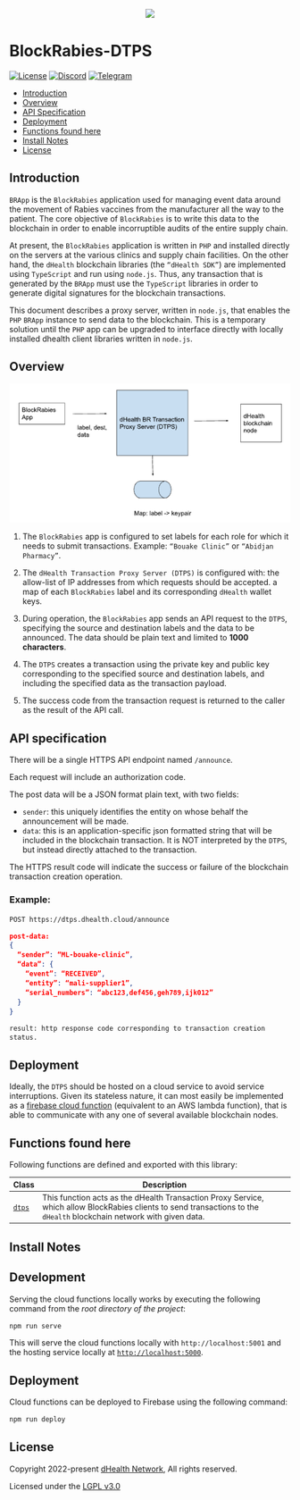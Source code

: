 <p align="center"><img src="https://uploads-ssl.webflow.com/62434be6096bbb00e80dbf0d/62434be6096bbb34250dbf16_logo.png" width="270px"></p>

# BlockRabies-DTPS

[![License](https://img.shields.io/badge/License-LGPL%203.0%20only-blue.svg)](https://opensource.org/licenses/LGPL-3.0)
[![Discord](https://img.shields.io/badge/Telegram-dHealthCommunity-informational?style=flat&color=blue&label=Discord&logo=discord&logoColor=white)][discord]
[![Telegram](https://img.shields.io/badge/Telegram-dHealthCommunity-informational?style=flat&logo=telegram)][telegram]

- [Introduction](#introduction)
- [Overview](#overview)
- [API Specification](#api-specification)
- [Deployment](#deployment)
- [Functions found here](#functions-found-here)
- [Install Notes](#install-notes)
- [License](#license)

## Introduction

`BRApp` is the `BlockRabies` application used for managing event data around the movement of Rabies vaccines from the manufacturer all the way to the patient. The core objective of `BlockRabies` is to write this data to the blockchain in order to enable incorruptible audits of the entire supply chain.

At present, the `BlockRabies` application is written in `PHP` and installed directly on the servers at the various clinics and supply chain facilities. On the other hand, the `dHealth` blockchain libraries (the `“dHealth SDK”`) are implemented using `TypeScript` and run using `node.js`. Thus, any transaction that is generated by the `BRApp` must use the `TypeScript` libraries in order to generate digital signatures for the blockchain transactions.

This document describes a proxy server, written in `node.js`, that enables the `PHP` `BRApp` instance to send data to the blockchain. This is a temporary solution until the `PHP` app can be upgraded to interface directly with locally installed dhealth client libraries written in `node.js`.

## Overview

![alt text](./docs/BlockRabies%20Blockchain%20Transaction%20Proxy%20Service.png)

1. The `BlockRabies` app is configured to set labels for each role for which it needs to submit transactions. Example: `“Bouake Clinic”` or `“Abidjan Pharmacy”`.

2. The `dHealth Transaction Proxy Server (DTPS)` is configured with:
the allow-list of IP addresses from which requests should be accepted.
a map of each `BlockRabies` label and its corresponding `dHealth` wallet keys.

3. During operation, the `BlockRabies` app sends an API request to the `DTPS`, specifying the source and destination labels and the data to be announced. The data should be plain text and limited to **1000 characters**.

4. The `DTPS` creates a transaction using the private key and public key corresponding to the specified source and destination labels, and including the specified data as the transaction payload.

5. The success code from the transaction request is returned to the caller as the result of the API call.

## API specification

There will be a single HTTPS API endpoint named `/announce`.

Each request will include an authorization code.

The post data will be a JSON format plain text, with two fields:
- `sender`: this uniquely identifies the entity on whose behalf the announcement will be made.
- `data`: this is an application-specific json formatted string that will be included in the blockchain transaction. It is NOT interpreted by the `DTPS`, but instead directly attached to the transaction.

The HTTPS result code will indicate the success or failure of the blockchain transaction creation operation.

### Example:

```
POST https://dtps.dhealth.cloud/announce
```

```json
post-data:
{
  “sender”: “ML-bouake-clinic”,
  “data”: {
    “event”: “RECEIVED”,
    “entity”: “mali-supplier1”,
    “serial_numbers”: “abc123,def456,geh789,ijk012”
  }
}
```

```
result: http response code corresponding to transaction creation status.
```

## Deployment

Ideally, the `DTPS` should be hosted on a cloud service to avoid service interruptions. Given its stateless nature, it can most easily be implemented as a [firebase cloud function](https://firebase.google.com/docs/functions) (equivalent to an AWS lambda function), that is able to communicate with any one of several available blockchain nodes.


## Functions found here

Following functions are defined and exported with this library:

| Class | Description |
| --- | --- |
| [`dtps`](./functions/src/index.ts) | This function acts as the dHealth Transaction Proxy Service, which allow BlockRabies clients to send transactions to the `dHealth` blockchain network with given data. |

## Install Notes

## Development

Serving the cloud functions locally works by executing the following command from the *root directory of the project*:

```bash
npm run serve
```

This will serve the cloud functions locally with `http://localhost:5001` and the hosting service locally at [`http://localhost:5000`](http://localhost:5000).

## Deployment

Cloud functions can be deployed to Firebase using the following command:

```bash
npm run deploy
```


## License

Copyright 2022-present [dHealth Network][parent-url], All rights reserved.

Licensed under the [LGPL v3.0](LICENSE)

[parent-url]: https://dhealth.com
[discord]: https://discord.gg/P57WHbmZjk
[telegram]: https://t.me/dHealthCommunity